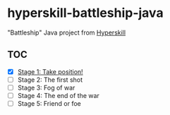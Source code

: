 # hyperskill-battleship-java

"Battleship" Java project from [Hyperskill](https://hyperskill.org/)

## TOC

- [x] [Stage 1: Take position!](src/main/java/stage1/project/Main.java)
- [ ] Stage 2: The first shot
- [ ] Stage 3: Fog of war
- [ ] Stage 4: The end of the war
- [ ] Stage 5: Friend or foe
